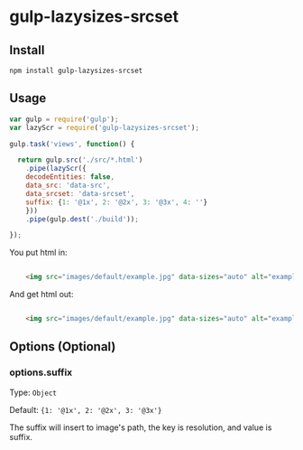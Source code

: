# gulp-lazysizes-srcset

## Install

`npm install gulp-lazysizes-srcset`

## Usage

``` js
var gulp = require('gulp');
var lazyScr = require('gulp-lazysizes-srcset');

gulp.task('views', function() {

  return gulp.src('./src/*.html')
    .pipe(lazyScr({
    decodeEntities: false,
	data_src: 'data-src',
	data_srcset: 'data-srcset',
	suffix: {1: '@1x', 2: '@2x', 3: '@3x', 4: ''}
	}))
    .pipe(gulp.dest('./build'));

});
```

You put html in:
``` html

	<img src="images/default/example.jpg" data-sizes="auto" alt="example image" />
```

And get html out:
``` html

	<img src="images/default/example.jpg" data-sizes="auto" alt="example image" srcset="images/default/example@1x.jpg 1x, images/default/example@2x.jpg 2x, images/default/example@3x.jpg 3x" />
```

## Options (Optional)

### options.suffix
Type: ```Object```

Default: ```{1: '@1x', 2: '@2x', 3: '@3x'}```

The suffix will insert to image's path, the key is resolution, and value is suffix.
